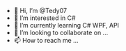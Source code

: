 - 👋 Hi, I’m @Tedy07
- 👀 I’m interested in C#
- 🌱 I’m currently learning C# WPF, API
- 💞️ I’m looking to collaborate on ...
- 📫 How to reach me ...

<!---
Tedy07/Tedy07 is a ✨ special ✨ repository because its `README.md` (this file) appears on your GitHub profile.
You can click the Preview link to take a look at your changes.
--->
